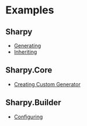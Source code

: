 # Examples

## Sharpy
* [Generating](./Sharpy.Examples/generating.md)
* [Inheriting](./Sharpy.Examples/inheriting.md)

## Sharpy.Core
* [Creating Custom Generator](./Sharpy.Core.Examples/create.generator.md)

## Sharpy.Builder
* [Configuring](./Sharpy.Builder.Examples/configuring.md)

